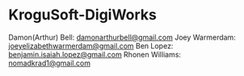 # KroguSoft-DigiWorks
Damon(Arthur) Bell: damonarthurbell@gmail.com
Joey Warmerdam: joeyelizabethwarmerdam@gmail.com
Ben Lopez: benjamin.isaiah.lopez@gmail.com
Rhonen Williams: nomadkrad1@gmail.com
